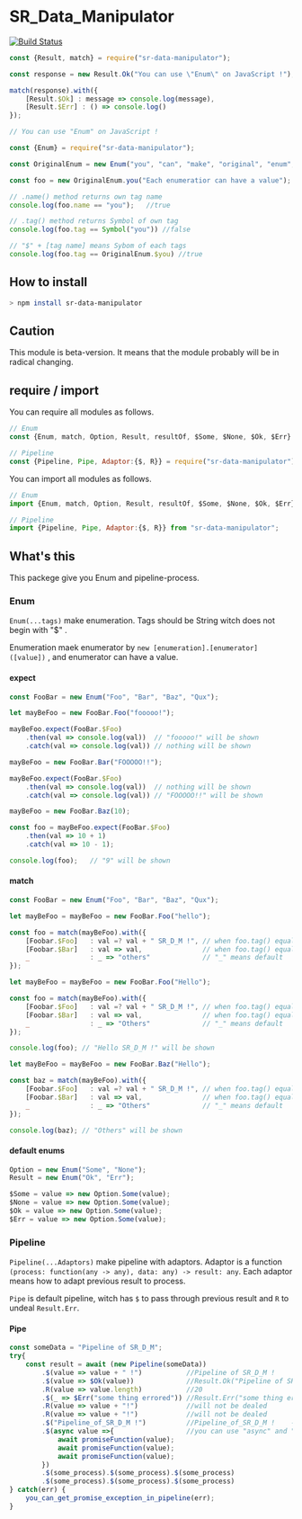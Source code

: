# SR_Data_Manipulator

[![Build Status](https://travis-ci.org/neunyan/SR_Data_Manipulator.svg?branch=master)](https://travis-ci.org/neunyan/SR_Data_Manipulator)

``` js
const {Result, match} = require("sr-data-manipulator");

const response = new Result.Ok("You can use \"Enum\" on JavaScript !");

match(response).with({
    [Result.$Ok] : message => console.log(message),
    [Result.$Err] : () => console.log()
});

// You can use "Enum" on JavaScript !
```

``` js
const {Enum} = require("sr-data-manipulator");

const OriginalEnum = new Enum("you", "can", "make", "original", "enum", "class");

const foo = new OriginalEnum.you("Each enumeratior can have a value");

// .name() method returns own tag name
console.log(foo.name == "you");   //true

// .tag() method returns Symbol of own tag
console.log(foo.tag == Symbol("you")) //false

// "$" + [tag name] means Sybom of each tags
console.log(foo.tag == OriginalEnum.$you) //true
```

## How to install

```bash
> npm install sr-data-manipulator
```

## Caution

This module is beta-version. It means that the module probably will be in radical changing.

## require / import

You can require all modules as follows.

``` js
// Enum
const {Enum, match, Option, Result, resultOf, $Some, $None, $Ok, $Err} = require("sr-data-manipulator");

// Pipeline
const {Pipeline, Pipe, Adaptor:{$, R}} = require("sr-data-manipulator");
```

You can import all modules as follows.

``` js
// Enum
import {Enum, match, Option, Result, resultOf, $Some, $None, $Ok, $Err} from "sr-data-manipulator";

// Pipeline
import {Pipeline, Pipe, Adaptor:{$, R}} from "sr-data-manipulator";
```

## What's this

This packege give you Enum and pipeline-process.

### Enum

`Enum(...tags)` make enumeration. Tags should be String witch does not begin with "$" .

Enumeration maek enumerator by `new [enumeration].[enumerator]([value])` , and enumerator can have a value.

#### expect

```js
const FooBar = new Enum("Foo", "Bar", "Baz", "Qux");

let mayBeFoo = new FooBar.Foo("fooooo!");

mayBeFoo.expect(FooBar.$Foo)
    .then(val => console.log(val))  // "fooooo!" will be shown
    .catch(val => console.log(val)) // nothing will be shown

mayBeFoo = new FooBar.Bar("FOOOOO!!");

mayBeFoo.expect(FooBar.$Foo)
    .then(val => console.log(val))  // nothing will be shown
    .catch(val => console.log(val)) // "FOOOOO!!" will be shown

mayBeFoo = new FooBar.Baz(10);

const foo = mayBeFoo.expect(FooBar.$Foo)
    .then(val => 10 + 1)
    .catch(val => 10 - 1);

console.log(foo);   // "9" will be shown
```

#### match

``` js
const FooBar = new Enum("Foo", "Bar", "Baz", "Qux");

let mayBeFoo = mayBeFoo = new FooBar.Foo("hello");

const foo = match(mayBeFoo).with({
    [Foobar.$Foo]   : val =? val + " SR_D_M !", // when foo.tag() equals to Foobar.$Foo
    [Foobar.$Bar]   : val => val,               // when foo.tag() equals to Foobar.$Bar
    _               : _ => "others"             // "_" means default
});

let mayBeFoo = mayBeFoo = new FooBar.Foo("Hello");

const foo = match(mayBeFoo).with({
    [Foobar.$Foo]   : val =? val + " SR_D_M !", // when foo.tag() equals to Foobar.$Foo
    [Foobar.$Bar]   : val => val,               // when foo.tag() equals to Foobar.$Bar
    _               : _ => "Others"             // "_" means default
});

console.log(foo); // "Hello SR_D_M !" will be shown

let mayBeFoo = mayBeFoo = new FooBar.Baz("Hello");

const baz = match(mayBeFoo).with({
    [Foobar.$Foo]   : val =? val + " SR_D_M !", // when foo.tag() equals to Foobar.$Foo
    [Foobar.$Bar]   : val => val,               // when foo.tag() equals to Foobar.$Bar
    _               : _ => "Others"             // "_" means default
});

console.log(baz); // "Others" will be shown
```

#### default enums

``` js
Option = new Enum("Some", "None");
Result = new Enum("Ok", "Err");

$Some = value => new Option.Some(value);
$None = value => new Option.Some(value);
$Ok = value => new Option.Some(value);
$Err = value => new Option.Some(value);
```

### Pipeline

`Pipeline(...Adaptors)` make pipeline with adaptors. Adaptor is a function `(process: function(any -> any), data: any) -> result: any`. Each adaptor means how to adapt previous result to process.

`Pipe` is default pipeline, witch has `$` to pass through previous result and `R` to undeal `Result.Err`.

#### Pipe

```js
const someData = "Pipeline of SR_D_M";
try{
    const result = await (new Pipeline(someData))
        .$(value => value + " !")           //Pipeline of SR_D_M !
        .$(value => $Ok(value))             //Result.Ok("Pipeline of SR_D_M !")
        .R(value => value.length)           //20
        .$(_ => $Err("some thing errored")) //Result.Err("some thing errored")
        .R(value => value + "!")            //will not be dealed
        .R(value => value + "!")            //will not be dealed
        .$("Pipeline_of_SR_D_M !")          //Pipeline_of_SR_D_M !    --you can overwrite previous result
        .$(async value =>{                  //you can use "async" and "await" in pipeline
            await promiseFunction(value);
            await promiseFunction(value);
            await promiseFunction(value);
        })
        .$(some_process).$(some_process).$(some_process)
        .$(some_process).$(some_process).$(some_process)
} catch(err) {
    you_can_get_promise_exception_in_pipeline(err);
}
```
